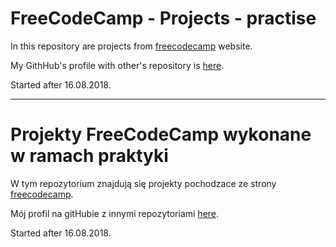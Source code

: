 # FreeCodeCamp - Projects - practise

In this repository are projects from [freecodecamp](https://www.freecodecamp.org/) website.

My GithHub's profile with other's repository is [here](https://github.com/katarzyna-stepczynska).

Started after 16.08.2018.

***

# Projekty FreeCodeCamp wykonane w ramach praktyki

W tym repozytorium znajdują się projekty pochodzace ze strony [freecodecamp](https://www.freecodecamp.org/).

Mój profil na gitHubie z innymi repozytoriami [here](https://github.com/katarzyna-stepczynska).

Started after 16.08.2018.
